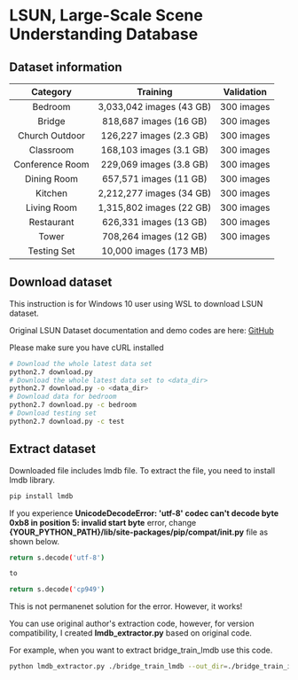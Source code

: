# LSUN, Large-Scale Scene Understanding Database
## Dataset information
| Category | Training | Validation |
| :--:| :--: | :--: |
| Bedroom	| 3,033,042 images (43 GB) | 300 images | 
| Bridge	| 818,687 images (16 GB)	| 300 images| 
| Church Outdoor	| 126,227 images (2.3 GB)	| 300 images| 
| Classroom	| 168,103 images (3.1 GB)	| 300 images| 
| Conference Room	| 229,069 images (3.8 GB)	| 300 images| 
| Dining Room	| 657,571 images (11 GB)	| 300 images| 
| Kitchen	| 2,212,277 images (34 GB)	| 300 images| 
| Living Room	| 1,315,802 images (22 GB)	| 300 images| 
| Restaurant	| 626,331 images (13 GB)	| 300 images| 
| Tower	| 708,264 images (12 GB)	| 300 images| 
| Testing Set	| 10,000 images (173 MB)| 

## Download dataset
This instruction is for Windows 10 user using WSL to download LSUN dataset. 

Original LSUN Dataset documentation and demo codes are here: [GitHub](https://github.com/fyu/lsun)

Please make sure you have cURL installed
```bash
# Download the whole latest data set
python2.7 download.py
# Download the whole latest data set to <data_dir>
python2.7 download.py -o <data_dir>
# Download data for bedroom
python2.7 download.py -c bedroom
# Download testing set
python2.7 download.py -c test
```

## Extract dataset
Downloaded file includes lmdb file. To extract the file, you need to install lmdb library.

```bash
pip install lmdb
```

If you experience **UnicodeDecodeError: 'utf-8' codec can't decode byte 0xb8 in position 5: invalid start byte** error, change **{YOUR_PYTHON_PATH}/lib/site-packages/pip/compat/__init__.py** file as shown below.

```bash
return s.decode('utf-8')

to

return s.decode('cp949')
```

This is not permanenet solution for the error. However, it works!

You can use original author's extraction code, however, for version compatibility, I created **lmdb_extractor.py** based on original code.

For example, when you want to extract bridge_train_lmdb use this code.
```bash
python lmdb_extractor.py ./bridge_train_lmdb --out_dir=./bridge_train_image --flat
```
